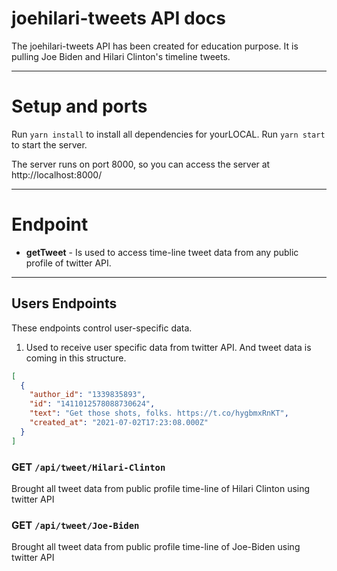 # joehilari-tweets API docs

The joehilari-tweets API has been created for education purpose. It is pulling Joe Biden and Hilari Clinton's timeline tweets.

---

# Setup and ports

Run `yarn install` to install all dependencies for yourLOCAL.
Run `yarn start` to start the server.

The server runs on port 8000, so you can access the server at http://localhost:8000/

---

# Endpoint

- **getTweet** - Is used to access time-line tweet data from any public profile of twitter API.

---

## Users Endpoints

These endpoints control user-specific data.

1. Used to receive user specific data from twitter API. And tweet data is coming in this structure.

```json
[
  {
    "author_id": "1339835893",
    "id": "1411012578088730624",
    "text": "Get those shots, folks. https://t.co/hygbmxRnKT",
    "created_at": "2021-07-02T17:23:08.000Z"
  }
]
```

### GET `/api/tweet/Hilari-Clinton`

Brought all tweet data from public profile time-line of Hilari Clinton using twitter API

### GET `/api/tweet/Joe-Biden`

Brought all tweet data from public profile time-line of Joe-Biden using twitter API
